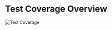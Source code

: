 # Test Coverage Overview

![Test Coverage](https://codecov.io/gh/hugowschneider/fastgraphql/branch/main/graphs/tree.svg?token=FCC5LMA0IQ)